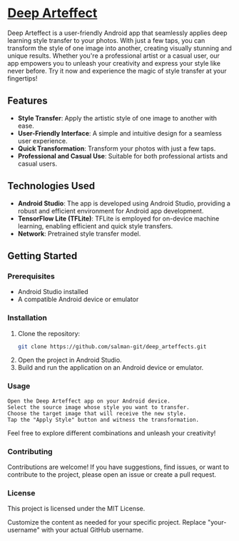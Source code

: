 # [Deep Arteffect](https://play.google.com/store/apps/details?id=com.meancoder.meanarteffect)

Deep Arteffect is a user-friendly Android app that seamlessly applies deep learning style transfer to your photos. With just a few taps, you can transform the style of one image into another, creating visually stunning and unique results. Whether you're a professional artist or a casual user, our app empowers you to unleash your creativity and express your style like never before. Try it now and experience the magic of style transfer at your fingertips!

## Features

- **Style Transfer**: Apply the artistic style of one image to another with ease.
- **User-Friendly Interface**: A simple and intuitive design for a seamless user experience.
- **Quick Transformation**: Transform your photos with just a few taps.
- **Professional and Casual Use**: Suitable for both professional artists and casual users.

## Technologies Used

- **Android Studio**: The app is developed using Android Studio, providing a robust and efficient environment for Android app development.
- **TensorFlow Lite (TFLite)**: TFLite is employed for on-device machine learning, enabling efficient and quick style transfers.
- **Network**: Pretrained style transfer model.

## Getting Started

### Prerequisites

- Android Studio installed
- A compatible Android device or emulator

### Installation

1. Clone the repository:
   ```bash
   git clone https://github.com/salman-git/deep_arteffects.git
2. Open the project in Android Studio.
3. Build and run the application on an Android device or emulator.

### Usage

    Open the Deep Arteffect app on your Android device.
    Select the source image whose style you want to transfer.
    Choose the target image that will receive the new style.
    Tap the "Apply Style" button and witness the transformation.
Feel free to explore different combinations and unleash your creativity!
### Contributing
Contributions are welcome! If you have suggestions, find issues, or want to contribute to the project, please open an issue or create a pull request.
### License
This project is licensed under the MIT License.


Customize the content as needed for your specific project. Replace "your-username" with your actual GitHub username.


